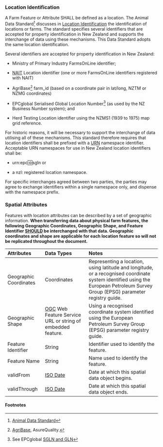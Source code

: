 ### Location Identification

A Farm Feature or Attribute SHALL be defined as a location. The Animal Data Standard[^ADS] discusses in [Location Identification](docs/ADS_Identification-of-Animals-Herds-and-Locations.md#Location-Identification) the identification of locations or farms. The standard specifies several identifiers that are accepted for property identification in New Zealand and supports the interchange of data using these mechanisms.  This Data Standard adopts the same location identification.

Several identifiers are accepted for property identification in New Zealand:

* Ministry of Primary Industry FarmsOnLine identifier;

* [NAIT](docs/FFADS_Definitions-and-Abbreviations.md#Definitions-and-Abbreviations) Location identifier (one or more FarmsOnLine identifiers registered with NAIT)

* AgriBase[^AgriBase] farm_id (based on a coordinate pair in lat/long, NZTM or NZMG coordinates)

* EPCglobal Serialised Global Location Number[^GDSN] (as used by the NZ Business Number system); and

* Herd Testing Location identifier using the NZMS1 (1939 to 1975) map grid reference.


For historic reasons, it will be necessary to support the interchange of data utilising all of these mechanisms. This standard therefore requires that location identifiers shall be prefixed with a [URN](docs/FFADS_Definitions-and-Abbreviations.md#Definitions-and-Abbreviations) namespace identifier. Acceptable URN namespaces for use in New Zealand location identifiers shall be:

* urn:epc:id:sgln or

* a nzl: registered location namespace.

For specific interchanges agreed between two parties, the parties may agree to exchange identifiers within a single namespace only, and dispense with the namespace prefix.

### Spatial Attributes

Features with location attributes can be described by a set of geographic information. **When transferring data about physical farm features, the following Geographic Coordinates, Geographic Shape, and Feature Identifier [SHOULD](docs/FMDS_Definitions-and-Abbreviations_Interpretation.md#Interpretation) be interchanged with that data. Geographic coordinates and shape are applicable for each location feature so will not be replicated throughout the document.**

Attributes | Data Types | Notes
:--------- |:---------- | :----
Geographic Coordinates | Coordinates | Representing a location, using latitude and longitude, or a recognised coordinate system identified using the European Petroleum Survey Group (EPSG) parameter registry guide.
Geographic Shape | [OGC](docs/FFADS_Definitions-and-Abbreviations.md#Definitions-and-Abbreviations) Web Feature Service URL or string of embedded feature. |  Using a recognised coordinate system identified using the European Petroleum Survey Group (EPSG) parameter registry guide.
Feature Identifier | String | Identifier used to identify the feature.
Feature Name | String | Name used to identify the feature.
validFrom | [ISO Date](docs/FMDS_Definitions-and-Abbreviations_Interpretation.md#Definitions-and-Abbreviations) | Date at which this spatial data object begins.
validThrough | [ISO Date](docs/FMDS_Definitions-and-Abbreviations_Interpretation.md#Definitions-and-Abbreviations) |  Date at which this spatial data object ends.

#### Footnotes

[^ADS]: [Animal Data Standard](docs/ADS_Portal.md)

[^AgriBase]: [AgriBase](https://www.asurequality.com/our-solutions/agribase/), AsureQuality.

[^GDSN]: See EPCglobal [SGLN and GLN](https://www.gs1.org/standards)

